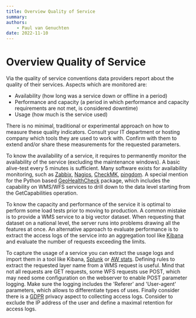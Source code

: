 ```yaml
---
title: Overview Quality of Service
summary: 
authors:
    - Paul van Genuchten
date: 2022-11-10
---
```


# Overview Quality of Service 

Via the quality of service conventions data providers report about the quality of their services. Aspects which are monitored are:

- Availability (how long was a service down or offline in a period)
- Performance and capacity (a period in which performance and capacity requirements are not met, is considered downtime)
- Usage (how much is the service used)

There is no minimal, traditional or experimental approach on how to measure these quality indicators. Consult your IT department or hosting company which tools they are used to work with. Confirm with them to extend and/or share these measurements for the requested parameters.

To know the availability of a service, it requires to permanently monitor the availability of the service (excluding the maintenance windows). A basic alive-test every 5 minutes is sufficient. Many software exists for availability monitoring, such as [Zabbix](https://zabbix.com/), [Nagios](https://nagios.org/), [CheckMK](https://checkmk.com/), [pingdom](https://www.pingdom.com/). A special mention for the Python based [GeoHealthCheck](https://geohealthcheck.org/) package, which includes the capability on WMS/WFS services to drill down to the data level starting from the GetCapabilities operation.

To know the capacity and performance of the service it is optimal to perform some load tests prior to moving to production. A common mistake is to provide a WMS service to a big vector dataset. When requesting that dataset on a national level, the server runs into problems drawing all the features at once. An alternative approach to evaluate performance is to extract the access logs of the service into an aggregation tool like [Kibana](https://www.elastic.co/kibana) and evaluate the number of requests exceeding the limits.

To capture the usage of a service you can extract the usage logs and import them in a tool like Kibana, [Splunk](https://www.splunk.com/) or [AW stats](https://awstats.sourceforge.io/). Defining rules to extract the requested layer name from a WMS request is useful. Mind that not all requests are GET requests, some WFS requests use POST, which may need some configuration on the webserver to enable POST parameter logging. Make sure the logging includes the 'Referer' and 'User-agent' parameters, which allows to differentiate types of uses. Finally consider there is a [GDPR](https://eur-lex.europa.eu/eli/reg/2016/679/oj) privacy aspect to collecting access logs. Consider to exclude the IP address of the user and define a maximal retention for access logs.

